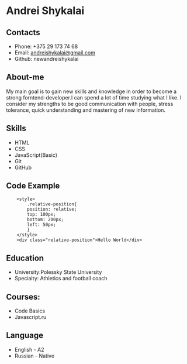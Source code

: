# Andrei Shykalai

## Contacts

- Phone: +375 29 173 74 68
- Email: andreishykalai@gmail.com
- Github: newandreishykalai

## About-me

My main goal is to gain new skills and knowledge in order to become a strong forntend-developer.I can spend a lot of time studying what I like. I consider my strengths to be good communication with people, stress tolerance, quick understanding and mastering of new information.

## Skills

- HTML
- CSS
- JavaScript(Basic)
- Git
- GitHub

## Code Example

```
    <style>
        .relative-position{
        position: relative;
        top: 100px;
        bottom: 200px;
        left: 50px;
        }
    </style>
    <div class="relative-position">Hello World</div>
```

## Education

- University:Polessky State University
- Specialty: Athletics and football coach

## Courses:

- Code Basics
- Javascript.ru

## Language

- English - A2
- Russian - Native
